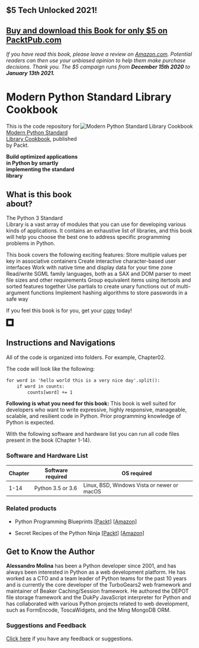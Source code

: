 ## $5 Tech Unlocked 2021!
[Buy and download this Book for only $5 on PacktPub.com](https://www.packtpub.com/product/modern-python-standard-library-cookbook/9781788830829)
-----
*If you have read this book, please leave a review on [Amazon.com](https://www.amazon.com/gp/product/1788830822).     Potential readers can then use your unbiased opinion to help them make purchase decisions. Thank you. The $5 campaign         runs from __December 15th 2020__ to __January 13th 2021.__*

# Modern Python Standard Library Cookbook

<a href="https://www.packtpub.com/application-development/modern-python-standard-library-cookbook?utm_source=github&utm_medium=repository&utm_campaign=9781788830829 "><img src="https://d255esdrn735hr.cloudfront.net/sites/default/files/imagecache/ppv4_main_book_cover/B09814_MockupCoverNew.png" alt="Modern Python Standard Library Cookbook" height="256px" align="right"></a>

This is the code repository for [Modern Python Standard Library Cookbook](https://www.packtpub.com/application-development/modern-python-standard-library-cookbook?utm_source=github&utm_medium=repository&utm_campaign=9781788830829 ), published by Packt.

**Build optimized applications in Python by smartly implementing the standard library**

## What is this book about?
The Python 3 Standard Library is a vast array of modules that you can use for developing various kinds of applications. It contains an exhaustive list of libraries, and this book will help you choose the best one to address specific programming problems in Python.

This book covers the following exciting features:
Store multiple values per key in associative containers 
Create interactive character-based user interfaces 
Work with native time and display data for your time zone 
Read/write SGML family languages, both as a SAX and DOM parser to meet file sizes and other requirements 
Group equivalent items using itertools and sorted features together 
Use partials to create unary functions out of multi-argument functions 
Implement hashing algorithms to store passwords in a safe way 

If you feel this book is for you, get your [copy](https://www.amazon.com/dp/1788830822) today!

<a href="https://www.packtpub.com/?utm_source=github&utm_medium=banner&utm_campaign=GitHubBanner"><img src="https://raw.githubusercontent.com/PacktPublishing/GitHub/master/GitHub.png" 
alt="https://www.packtpub.com/" border="5" /></a>

## Instructions and Navigations
All of the code is organized into folders. For example, Chapter02.

The code will look like the following:
```
for word in 'hello world this is a very nice day'.split():
    if word in counts:
        counts[word] += 1
```

**Following is what you need for this book:**
This book is well suited for developers who want to write expressive, highly responsive, manageable, scalable, and resilient code in Python. Prior programming knowledge of Python is expected.

With the following software and hardware list you can run all code files present in the book (Chapter 1-14).
### Software and Hardware List
| Chapter | Software required | OS required |
| -------- | ------------------------------------ | ----------------------------------- |
| 1-14 | Python 3.5 or 3.6 | Linux, BSD, Windows Vista or newer or macOS |


### Related products
* Python Programming Blueprints [[Packt]](https://www.packtpub.com/application-development/python-programming-blueprints?utm_source=github&utm_medium=repository&utm_campaign=9781786468161 ) [[Amazon]](https://www.amazon.com/dp/1786468166)

* Secret Recipes of the Python Ninja [[Packt]](https://www.packtpub.com/application-development/secret-recipes-python-ninja?utm_source=github&utm_medium=repository&utm_campaign=9781788294874 ) [[Amazon]](https://www.amazon.com/dp/B07BYBMGQT)

## Get to Know the Author
**Alessandro Molina**
has been a Python developer since 2001, and has always been interested in Python as a web development platform. He has worked as a CTO and a team leader of Python teams for the past 10 years and is currently the core developer of the TurboGears2 web framework and maintainer of Beaker Caching/Session framework. He authored the DEPOT file storage framework and the DukPy JavaScript interpreter for Python and has collaborated with various Python projects related to web development, such as FormEncode, ToscaWidgets, and the Ming MongoDB ORM.

### Suggestions and Feedback
[Click here](https://docs.google.com/forms/d/e/1FAIpQLSdy7dATC6QmEL81FIUuymZ0Wy9vH1jHkvpY57OiMeKGqib_Ow/viewform) if you have any feedback or suggestions.
